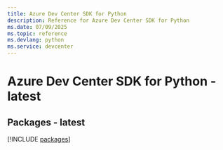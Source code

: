 ```yaml
---
title: Azure Dev Center SDK for Python
description: Reference for Azure Dev Center SDK for Python
ms.date: 07/09/2025
ms.topic: reference
ms.devlang: python
ms.service: devcenter
---
```

# Azure Dev Center SDK for Python - latest
## Packages - latest
[!INCLUDE [packages](dev-center-index.md)]